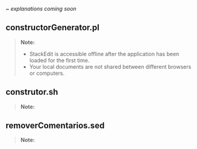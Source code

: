 *~ explanations coming soon*

## constructorGenerator.pl
> **Note:**
> - StackEdit is accessible offline after the application has been loaded for the first time.
> - Your local documents are not shared between different browsers or computers.


## construtor.sh
> **Note:**


## removerComentarios.sed
> **Note:**
